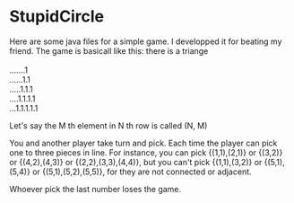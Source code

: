 # StupidCircle

Here are some java files for a simple game. I developped it for beating my friend.
The game is basicall like this: there is a triange<br><br>
.......1<br>
......1.1<br>
.....1.1.1<br>
....1.1.1.1<br>
...1.1.1.1.1<br>

Let's say the M th element in N th row is called (N, M)

You and another player take turn and pick. Each time the player can pick one to three pieces in line. 
For instance, you can pick {(1,1),(2,1)} or {(3,2)} or {(4,2),(4,3)} or {(2,2),(3,3),(4,4)}, 
but you can't pick {(1,1),(3,2)} or {(5,1),(5,4)} or {(5,1),(5,2),(5,5)}, for they are not connected or adjacent.

Whoever pick the last number loses the game.
